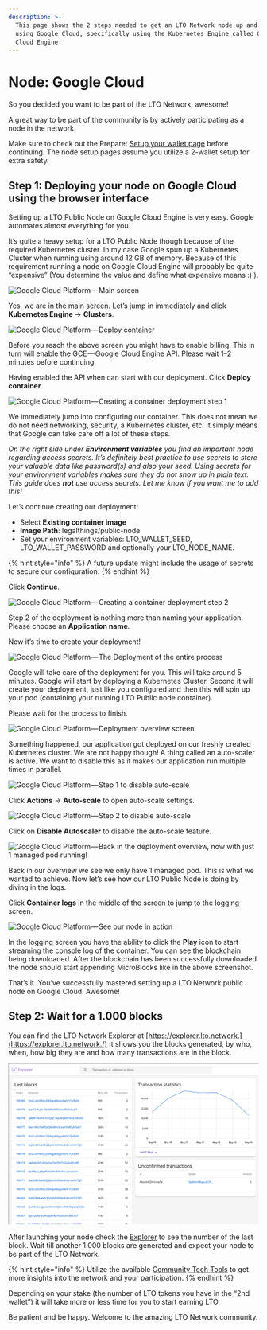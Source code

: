 ```yaml
---
description: >-
  This page shows the 2 steps needed to get an LTO Network node up and running
  using Google Cloud, specifically using the Kubernetes Engine called Google
  Cloud Engine.
---
```


# Node: Google Cloud

So you decided you want to be part of the LTO Network, awesome!

A great way to be part of the community is by actively participating as a node in the network. 

Make sure to check out the Prepare: [Setup your wallet page](https://app.gitbook.com/@ltonetwork/s/project/~/edit/drafts/-LfnlY2o1T-oAq3ytEpO/community-area/mining-staking/prepare-setup-your-wallet) before continuing. The node setup pages assume you utilize a 2-wallet setup for extra safety.

## Step 1: **Deploying your node on Google Cloud using the browser interface**

Setting up a LTO Public Node on Google Cloud Engine is very easy. Google automates almost everything for you.

It’s quite a heavy setup for a LTO Public Node though because of the required Kubernetes cluster. In my case Google spun up a Kubernetes Cluster when running using around 12 GB of memory. Because of this requirement running a node on Google Cloud Engine will probably be quite “expensive” \(You determine the value and define what expensive means :\) \).

![Google Cloud Platform&#x200A;&#x2014;&#x200A;Main screen](https://cdn-images-1.medium.com/max/2400/1*IPq70LODxJghc2363rw5fg.png)

Yes, we are in the main screen. Let’s jump in immediately and click **Kubernetes Engine** -&gt; **Clusters**.

![Google Cloud Platform&#x200A;&#x2014;&#x200A;Deploy container](https://cdn-images-1.medium.com/max/2400/1*LDcn9MxG-5P7CzmR03B7_Q.png)

Before you reach the above screen you might have to enable billing. This in turn will enable the GCE — Google Cloud Engine API. Please wait 1–2 minutes before continuing.

Having enabled the API when can start with our deployment. Click **Deploy container**.

![Google Cloud Platform&#x200A;&#x2014;&#x200A;Creating a container deployment step 1](https://cdn-images-1.medium.com/max/2400/1*pbScQ3JmVVsOFgITi55ROg.png)

We immediately jump into configuring our container. This does not mean we do not need networking, security, a Kubernetes cluster, etc. It simply means that Google can take care off a lot of these steps.

_On the right side under **Environment variables** you find an important node regarding access secrets. It’s definitely best practice to use secrets to store your valuable data like password\(s\) and also your seed. Using secrets for your environment variables makes sure they do not show up in plain text. This guide does **not** use access secrets. Let me know if you want me to add this!_

Let’s continue creating our deployment:

* Select **Existing container image**
* **Image Path**: legalthings/public-node
* Set your environment variables: LTO\_WALLET\_SEED, LTO\_WALLET\_PASSWORD and optionally your LTO\_NODE\_NAME.

{% hint style="info" %}
A future update might include the usage of secrets to secure our configuration.
{% endhint %}

Click **Continue**.

![Google Cloud Platform&#x200A;&#x2014;&#x200A;Creating a container deployment step 2](https://cdn-images-1.medium.com/max/2400/1*_zSVFLK1osU80RYdInQHPQ.png)

Step 2 of the deployment is nothing more than naming your application. Please choose an **Application name**.

Now it’s time to create your deployment!

![Google Cloud Platform&#x200A;&#x2014;&#x200A;The Deployment of the entire process](https://cdn-images-1.medium.com/max/2400/1*pp0FPmyI0YOw76nfTAR5Lg.png)

Google will take care of the deployment for you. This will take around 5 minutes. Google will start by deploying a Kubernetes Cluster. Second it will create your deployment, just like you configured and then this will spin up your pod \(containing your running LTO Public node container\).

Please wait for the process to finish.

![Google Cloud Platform&#x200A;&#x2014;&#x200A;Deployment overview screen](https://cdn-images-1.medium.com/max/2400/1*0MhVJeAz7DHpIrcv-R31pA.png)

Something happened, our application got deployed on our freshly created Kubernetes cluster. We are not happy though! A thing called an auto-scaler is active. We want to disable this as it makes our application run multiple times in parallel.

![Google Cloud Platform&#x200A;&#x2014;&#x200A;Step 1 to disable auto-scale](https://cdn-images-1.medium.com/max/2400/1*6YgVeMiDUfNR7GYHtnZCeA.png)

Click **Actions** → **Auto-scale** to open auto-scale settings.

![Google Cloud Platform&#x200A;&#x2014;&#x200A;Step 2 to disable auto-scale](https://cdn-images-1.medium.com/max/2400/1*KuW5dgFZ6W_wGUyAl-sqBw.png)

Click on **Disable Autoscaler** to disable the auto-scale feature.

![Google Cloud Platform&#x200A;&#x2014;&#x200A;Back in the deployment overview, now with just 1 managed pod running!](https://cdn-images-1.medium.com/max/2400/1*ofQck-GDLmkfkudZ0Ztbkw.png)

Back in our overview we see we only have 1 managed pod. This is what we wanted to achieve. Now let’s see how our LTO Public Node is doing by diving in the logs.

Click **Container logs** in the middle of the screen to jump to the logging screen.

![Google Cloud Platform&#x200A;&#x2014;&#x200A;See our node in action](https://cdn-images-1.medium.com/max/2400/1*uUz8CJJCM3AZeyvnrQJk8Q.png)

In the logging screen you have the ability to click the **Play** icon to start streaming the console log of the container. You can see the blockchain being downloaded. After the blockchain has been successfully downloaded the node should start appending MicroBlocks like in the above screenshot.

That’s it. You’ve successfully mastered setting up a LTO Network public node on Google Cloud. Awesome!

## **Step 2: Wait for a 1.000 blocks**

You can find the LTO Network Explorer at [https://explorer.lto.network.](https://explorer.lto.network./) It shows you the blocks generated, by who, when, how big they are and how many transactions are in the block.

![](../../.gitbook/assets/image%20%282%29.png)

After launching your node check the [Explorer](https://explorer.ltonetwork.com/dashboard) to see the number of the last block. Wait till another 1.000 blocks are generated and expect your node to be part of the LTO Network.

{% hint style="info" %}
Utilize the available [Community Tech Tools](../network-overview-tools.md) to get more insights into the network and your participation.
{% endhint %}

Depending on your stake \(the number of LTO tokens you have in the “2nd wallet”\) it will take more or less time for you to start earning LTO.

Be patient and be happy. Welcome to the amazing LTO Network community.

